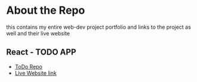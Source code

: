 # About the Repo
this contains my entire web-dev project portfolio and links to the project as well and their live website

## React - TODO APP
- [ToDo Repo](https://github.com/Anastand/WEB-DEV-Learning/tree/main/Basics/react-todo)
- [Live Website link]()
